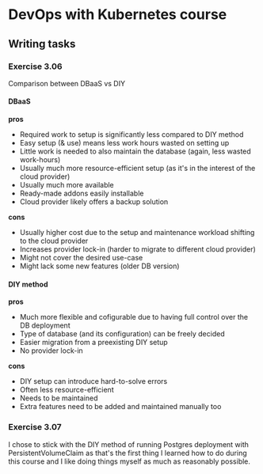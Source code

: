 # DevOps with Kubernetes course

## Writing tasks

### Exercise 3.06

Comparison between DBaaS vs DIY

#### DBaaS

**pros**

- Required work to setup is significantly less compared to DIY method
- Easy setup (& use) means less work hours wasted on setting up
- Little work is needed to also maintain the database (again, less wasted work-hours)
- Usually much more resource-efficient setup (as it's in the interest of the cloud provider)
- Usually much more available
- Ready-made addons easily installable
- Cloud provider likely offers a backup solution

**cons**

- Usually higher cost due to the setup and maintenance workload shifting to the cloud provider
- Increases provider lock-in (harder to migrate to different cloud provider)
- Might not cover the desired use-case
- Might lack some new features (older DB version)

#### DIY method

**pros**

- Much more flexible and cofigurable due to having full control over the DB deployment
- Type of database (and its configuration) can be freely decided
- Easier migration from a preexisting DIY setup
- No provider lock-in

**cons**

- DIY setup can introduce hard-to-solve errors
- Often less resource-efficient
- Needs to be maintained
- Extra features need to be added and maintained manually too

### Exercise 3.07

I chose to stick with the DIY method of running Postgres deployment with PersistentVolumeClaim
as that's the first thing I learned how to do during this course and I like doing things
myself as much as reasonably possible.
